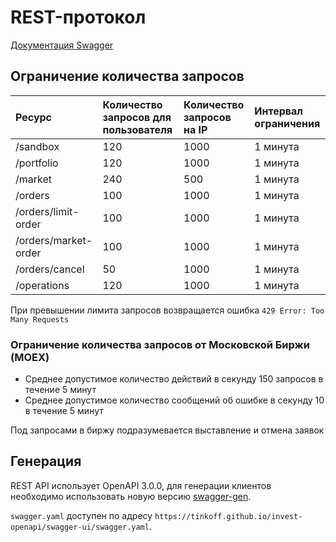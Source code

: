 # REST-протокол

[Документация Swagger](https://tinkoff.github.io/invest-openapi/swagger-ui/)

## Ограничение количества запросов

| Ресурс               | Количество запросов для пользователя | Количество запросов на IP | Интервал ограничения |
| :------------------- | :----------------------------------- | :------------------------ | :------------------- |
| /sandbox             | 120                                  | 1000                      | 1 минута             |
| /portfolio           | 120                                  | 1000                      | 1 минута             |
| /market              | 240                                  | 500                       | 1 минута             |
| /orders              | 100                                  | 1000                      | 1 минута             |
| /orders/limit-order  | 100                                  | 1000                      | 1 минута             |
| /orders/market-order | 100                                  | 1000                      | 1 минута             |
| /orders/cancel       | 50                                   | 1000                      | 1 минута             |
| /operations          | 120                                  | 1000                      | 1 минута             |


При превышении лимита запросов возвращается ошибка `429 Error: Too Many Requests`

### Ограничение количества запросов от Московской Биржи (MOEX)

* Среднее допустимое количество действий в секунду 150 запросов в течение 5 минут
* Среднее допустимое количество сообщений об ошибке в секунду 10 в течение 5 минут

Под запросами в биржу подразумевается выставление и отмена заявок

## Генерация

REST API использует OpenAPI 3.0.0, для генерации клиентов необходимо использовать новую версию [swagger-gen](https://github.com/swagger-api/swagger-codegen/tree/3.0.0).

`swagger.yaml` доступен по адресу `https://tinkoff.github.io/invest-openapi/swagger-ui/swagger.yaml`.
